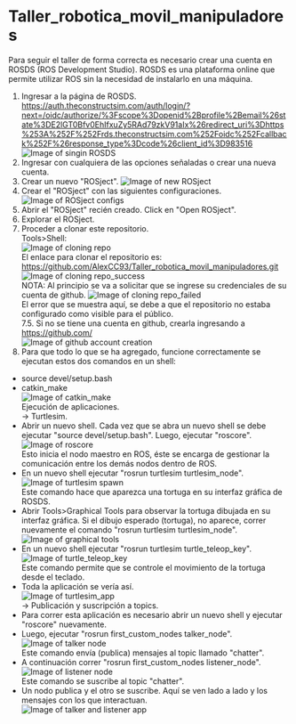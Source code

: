 # Taller_robotica_movil_manipuladores
Para seguir el taller de forma correcta es necesario crear una cuenta en ROSDS (ROS Development Studio).
ROSDS es una plataforma online que permite utilizar ROS sin la necesidad de instalarlo en una máquina.
  1. Ingresar a la página de ROSDS. https://auth.theconstructsim.com/auth/login/?next=/oidc/authorize/%3Fscope%3Dopenid%2Bprofile%2Bemail%26state%3DE2lGT0Bfv0EhIfxuZy5RAd79zkV91aIx%26redirect_uri%3Dhttps%253A%252F%252Frds.theconstructsim.com%252Foidc%252Fcallback%252F%26response_type%3Dcode%26client_id%3D983516
  ![Image of singin ROSDS](https://github.com/AlexCC93/Taller_robotica_movil_manipuladores/blob/main/imagenes/image1.png)
  2. Ingresar con cualquiera de las opciones señaladas o crear una nueva cuenta. 
  3. Crear un nuevo "ROSject".
  ![Image of new ROSject](https://github.com/AlexCC93/Taller_robotica_movil_manipuladores/blob/main/imagenes/image3.png)
  4. Crear el "ROSject" con las siguientes configuraciones.
  ![Image of ROSject configs](https://github.com/AlexCC93/Taller_robotica_movil_manipuladores/blob/main/imagenes/image4.png)
  5. Abrir el "ROSject" recién creado. Click en "Open ROSject".
  6. Explorar el ROSject.
  7. Proceder a clonar este repositorio.<br/>
      Tools>Shell:<br/>
      ![Image of cloning repo](https://github.com/AlexCC93/Taller_robotica_movil_manipuladores/blob/main/imagenes/image5.png)<br/>
      El enlace para clonar el repositorio es: https://github.com/AlexCC93/Taller_robotica_movil_manipuladores.git
      ![Image of cloning repo_success](https://github.com/AlexCC93/Taller_robotica_movil_manipuladores/blob/main/imagenes/image6.png)<br/>
  NOTA: Al principio se va a solicitar que se ingrese su credenciales de su cuenta de github.
  ![Image of cloning repo_failed](https://github.com/AlexCC93/Taller_robotica_movil_manipuladores/blob/main/imagenes/image7.png)<br/>
  El error que se muestra aquí, se debe a que el repositorio no estaba configurado como visible para el público.<br/>
  7.5.  Si no se tiene una cuenta en github, crearla ingresando a https://github.com/<br/>
  ![Image of github account creation](https://github.com/AlexCC93/Taller_robotica_movil_manipuladores/blob/main/imagenes/image8.png)<br/>
  8. Para que todo lo que se ha agregado, funcione correctamente se ejecutan estos dos comandos en un shell:
  - source devel/setup.bash
  - catkin_make <br/>
  ![Image of catkin_make](https://github.com/AlexCC93/Taller_robotica_movil_manipuladores/blob/main/imagenes/image9.png)<br/> 
Ejecución de aplicaciones.<br/>
-> Turtlesim.<br/>
  - Abrir un nuevo shell. Cada vez que se abra un nuevo shell se debe ejecutar "source devel/setup.bash". Luego, ejecutar "roscore".<br/>
  ![Image of roscore](https://github.com/AlexCC93/Taller_robotica_movil_manipuladores/blob/main/imagenes/image10.png)<br/>
  Esto inicia el nodo maestro en ROS, éste se encarga de gestionar la comunicación entre los demás nodos dentro de ROS.<br/>
  - En un nuevo shell ejecutar "rosrun turtlesim turtlesim_node".<br/>
  ![Image of turtlesim spawn](https://github.com/AlexCC93/Taller_robotica_movil_manipuladores/blob/main/imagenes/image11.png)<br/>
  Este comando hace que aparezca una tortuga en su interfaz gráfica de ROSDS.
  - Abrir Tools>Graphical Tools para observar la tortuga dibujada en su interfaz gráfica. Si el dibujo esperado (tortuga), no aparece, correr nuevamente el comando "rosrun turtlesim turtlesim_node".
  ![Image of graphical tools](https://github.com/AlexCC93/Taller_robotica_movil_manipuladores/blob/main/imagenes/image12.png)<br/>
  - En un nuevo shell ejecutar "rosrun turtlesim turtle_teleop_key".
  ![Image of turtle_teleop_key](https://github.com/AlexCC93/Taller_robotica_movil_manipuladores/blob/main/imagenes/image13.png)<br/>
  Este comando permite que se controle el movimiento de la tortuga desde el teclado. <br/>
  - Toda la aplicación se vería así.<br/>
  ![Image of turtlesim_app](https://github.com/AlexCC93/Taller_robotica_movil_manipuladores/blob/main/imagenes/image14.png)<br/>
-> Publicación y suscripción a topics. <br/>
  - Para correr esta aplicación es necesario abrir un nuevo shell y ejecutar "roscore" nuevamente.<br/>
  - Luego, ejecutar "rosrun first_custom_nodes talker_node".<br/>
  ![Image of talker node](https://github.com/AlexCC93/Taller_robotica_movil_manipuladores/blob/main/imagenes/image15.png)<br/>
    Este comando envía (publica) mensajes al topic llamado "chatter".<br/>
  - A continuación correr "rosrun first_custom_nodes listener_node".<br/>
  ![Image of listener node](https://github.com/AlexCC93/Taller_robotica_movil_manipuladores/blob/main/imagenes/image16.png)<br/>
    Este comando se suscribe al topic "chatter".<br/>
  - Un nodo publica y el otro se suscribe. Aquí se ven lado a lado y los mensajes con los que interactuan. <br/>
  ![Image of talker and listener app](https://github.com/AlexCC93/Taller_robotica_movil_manipuladores/blob/main/imagenes/image17.png)<br/>
  
  

  
  
    
  
  
